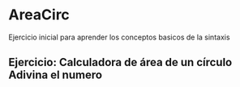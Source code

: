 # AreaCirc
Ejercicio inicial  para aprender los conceptos basicos de la sintaxis

<H2>Ejercicio:
Calculadora de área de un círculo
 Adivina el numero 
